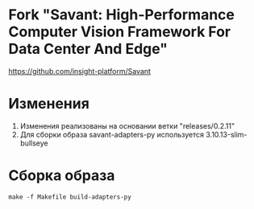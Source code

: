 # Fork "Savant: High-Performance Computer Vision Framework For Data Center And Edge"
https://github.com/insight-platform/Savant

# Изменения

1. Изменения реализованы на основании ветки "releases/0.2.11"
1. Для сборки образа savant-adapters-py  используется 3.10.13-slim-bullseye

# Сборка образа

``make -f Makefile build-adapters-py``
